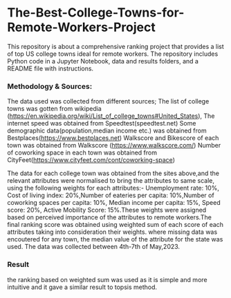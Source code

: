 # The-Best-College-Towns-for-Remote-Workers-Project
This repository is about a comprehensive ranking project that provides a list of top US college towns ideal for remote workers. The repository includes Python code in a Jupyter Notebook, data and results folders, and a README file with instructions. 

### Methodology & Sources: 
The data used was collected from different sources; 
The list of college towns was gotten from wikipedia (https://en.wikipedia.org/wiki/List_of_college_towns#United_States),
The internet speed was obtained from Speedtest(speedtest.net)
Some demographic data(population,median income etc.) was obtained from Bestplaces(https://www.bestplaces.net)
Walkscore and Bikescore of each town was obtained from Walkscore (https://www.walkscore.com/)
Number of coworking space in each town was obtained from CityFeet(https://www.cityfeet.com/cont/coworking-space)

The data for each college town was obtained from the sites above,and the relevant attributes were normalised to bring   the attributes to same scale, using the following weights for each attributes:- Unemployment rate: 10%, Cost of living   index: 20%,Number of eateries per capita: 10%,Number of coworking spaces per capita: 10%, Median income per capita: 15%,
Speed score: 20%, Active Mobility Score: 15%.These weights were assigned based on perceived importance of the attributes to remote workers.The final ranking score was obtained using weighted sum of each score of each attributes taking into  consideration their weights. where missing data was encoutered for any town, the median value of the attribute for the  state was used.
The data was collected between 4th-7th of May,2023.

### Result
the ranking based on weighted sum was used as it is simple and more intuitive and it gave a similar result to topsis method.

